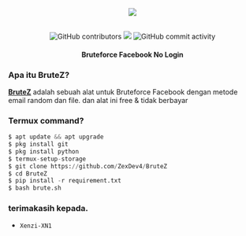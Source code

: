 <div align="center">
  <img src="https://i.ibb.co/zNV6s37/20240324-144627.jpg">
  <br>
  <br>
  <p>
    <img alt="GitHub contributors" src="https://img.shields.io/github/contributors/ZexDev4/ConfigHc">
    <img src="https://img.shields.io/badge/Version-1.0-brightgreen.svg?style=shields">
    <img alt="GitHub commit activity" src="https://img.shields.io/github/commit-activity/m/ZexDev4/ConfigHc">
  </p>
  <h4> Bruteforce Facebook No Login </h4>
</div>

### Apa itu BruteZ?
[**BruteZ**](https://github.com/ZexDev4/BruteZ/) adalah sebuah alat untuk Bruteforce Facebook dengan metode email random dan file. dan alat ini free & tidak berbayar 

### Termux command?
```python
$ apt update && apt upgrade
$ pkg install git
$ pkg install python
$ termux-setup-storage
$ git clone https://github.com/ZexDev4/BruteZ
$ cd BruteZ
$ pip install -r requirement.txt
$ bash brute.sh
```
### terimakasih kepada.
 - `Xenzi-XN1`
